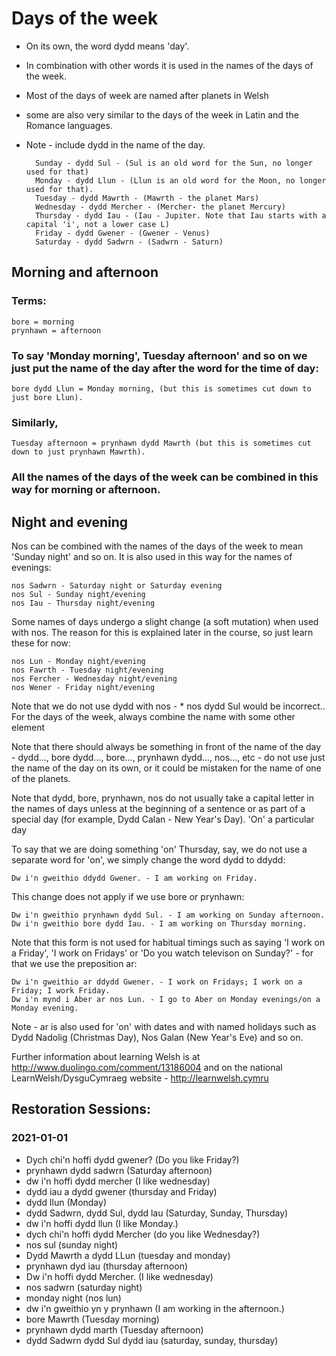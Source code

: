 # Days of the week
* On its own, the word dydd means 'day'. 
* In combination with other words it is used in the names of the days of the week.
* Most of the days of week are named after planets in Welsh
* some are also very similar to the days of the week in Latin and the Romance languages.
* Note - include dydd in the name of the day. 

        Sunday - dydd Sul - (Sul is an old word for the Sun, no longer used for that)
        Monday - dydd Llun - (Llun is an old word for the Moon, no longer used for that).
        Tuesday - dydd Mawrth - (Mawrth - the planet Mars)
        Wednesday - dydd Mercher - (Mercher- the planet Mercury)
        Thursday - dydd Iau - (Iau - Jupiter. Note that Iau starts with a capital 'i', not a lower case L)
        Friday - dydd Gwener - (Gwener - Venus)
        Saturday - dydd Sadwrn - (Sadwrn - Saturn)


## Morning and afternoon
### Terms:

    bore = morning
    prynhawn = afternoon

### To say 'Monday morning', Tuesday afternoon' and so on we just put the name of the day after the word for the time of day:

    bore dydd Llun = Monday morning, (but this is sometimes cut down to just bore Llun).

### Similarly,

    Tuesday afternoon = prynhawn dydd Mawrth (but this is sometimes cut down to just prynhawn Mawrth).

### All the names of the days of the week can be combined in this way for morning or afternoon.

## Night and evening

Nos can be combined with the names of the days of the week to mean 'Sunday night' and so on. It is also used in this way for the names of evenings:

    nos Sadwrn - Saturday night or Saturday evening
    nos Sul - Sunday night/evening
    nos Iau - Thursday night/evening

Some names of days undergo a slight change (a soft mutation) when used with nos. The reason for this is explained later in the course, so just learn these for now:

    nos Lun - Monday night/evening
    nos Fawrth - Tuesday night/evening
    nos Fercher - Wednesday night/evening
    nos Wener - Friday night/evening

Note that we do not use dydd with nos - * nos dydd Sul would be incorrect..
For the days of the week, always combine the name with some other element

Note that there should always be something in front of the name of the day - dydd..., bore dydd..., bore..., prynhawn dydd..., nos..., etc - do not use just the name of the day on its own, or it could be mistaken for the name of one of the planets.

Note that dydd, bore, prynhawn, nos do not usually take a capital letter in the names of days unless at the beginning of a sentence or as part of a special day (for example, Dydd Calan - New Year's Day).
'On' a particular day

To say that we are doing something 'on' Thursday, say, we do not use a separate word for 'on', we simply change the word dydd to ddydd:

    Dw i'n gweithio ddydd Gwener. - I am working on Friday.

This change does not apply if we use bore or prynhawn:

    Dw i'n gweithio prynhawn dydd Sul. - I am working on Sunday afternoon.
    Dw i'n gweithio bore dydd Iau. - I am working on Thursday morning.

Note that this form is not used for habitual timings such as saying 'I work on a Friday', 'I work on Fridays' or 'Do you watch televison on Sunday?' - for that we use the preposition ar:

    Dw i'n gweithio ar ddydd Gwener. - I work on Fridays; I work on a Friday; I work Friday.
    Dw i'n mynd i Aber ar nos Lun. - I go to Aber on Monday evenings/on a Monday evening.

Note - ar is also used for 'on' with dates and with named holidays such as Dydd Nadolig (Christmas Day), Nos Galan (New Year's Eve) and so on.

Further information about learning Welsh is at http://www.duolingo.com/comment/13186004 and on the national LearnWelsh/DysguCymraeg website - http://learnwelsh.cymru

## Restoration Sessions:

### 2021-01-01
* Dych chi'n hoffi dydd gwener? (Do you like Friday?)
* prynhawn dydd sadwrn (Saturday afternoon)
* dw i'n hoffi dydd mercher (I like wednesday)
* dydd iau a dydd gwener (thursday and Friday)
* dydd llun (Monday)
* dydd Sadwrn, dydd Sul, dydd lau (Saturday, Sunday, Thursday)
* dw i'n hoffi dydd llun (I like Monday.)
* dych chi'n hoffi dydd Mercher (do you like Wednesday?)
* nos sul (sunday night)
* Dydd Mawrth a dydd LLun (tuesday and monday)
* prynhawn dyd iau (thursday afternoon)
* Dw i'n hoffi dydd Mercher. (I like wednesday)
* nos sadwrn (saturday night)
* monday night (nos lun)
* dw i'n gweithio yn y prynhawn (I am working in the afternoon.)
* bore Mawrth (Tuesday morning)
* prynhawn dydd marth (Tuesday afternoon)
* dydd Sadwrn dydd Sul dydd iau (saturday, sunday, thursday)
